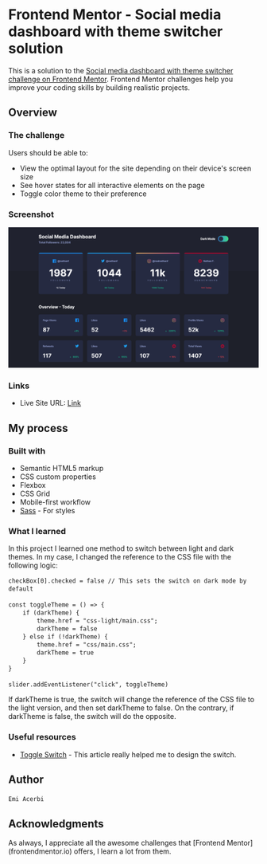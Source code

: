 # Frontend Mentor - Social media dashboard with theme switcher solution

This is a solution to the [Social media dashboard with theme switcher challenge on Frontend Mentor](https://www.frontendmentor.io/challenges/social-media-dashboard-with-theme-switcher-6oY8ozp_H). Frontend Mentor challenges help you improve your coding skills by building realistic projects. 

## Overview

### The challenge

Users should be able to:

- View the optimal layout for the site depending on their device's screen size
- See hover states for all interactive elements on the page
- Toggle color theme to their preference

### Screenshot

![](./images/screenshot.png)

### Links

- Live Site URL: [Link](https://emiacerbi.github.io/social-media-dashboard/)

## My process

### Built with

- Semantic HTML5 markup
- CSS custom properties
- Flexbox
- CSS Grid
- Mobile-first workflow
- [Sass](https://sass-lang.com/) - For styles


### What I learned

In this project I learned one method to switch between light and dark themes. In my case, I changed the reference to the CSS file with the following logic:

```JS
checkBox[0].checked = false // This sets the switch on dark mode by default

const toggleTheme = () => {
    if (darkTheme) {
        theme.href = "css-light/main.css";
        darkTheme = false
    } else if (!darkTheme) {
        theme.href = "css/main.css";
        darkTheme = true
    }
}

slider.addEventListener("click", toggleTheme)
```

If darkTheme is true, the switch will change the reference of the CSS file to the light version, and then set darkTheme to false. On the contrary, if darkTheme is false, the switch will do the opposite. 

### Useful resources

- [Toggle Switch](https://www.w3schools.com/howto/howto_css_switch.asp) - This article really helped me to design the switch. 

## Author

`Emi Acerbi`

## Acknowledgments

As always, I appreciate all the awesome challenges that [Frontend Mentor] (frontendmentor.io) offers, I learn a lot from them. 
